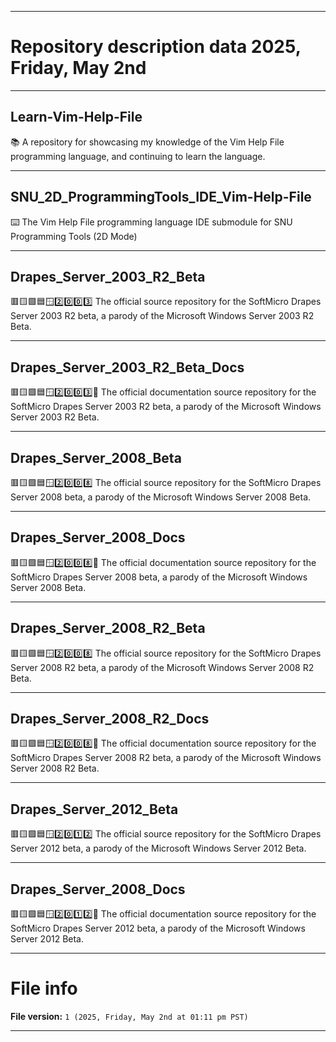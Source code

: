 
***

# Repository description data 2025, Friday, May 2nd

---

## Learn-Vim-Help-File

📚️ A repository for showcasing my knowledge of the Vim Help File programming language, and continuing to learn the language. 

---

## SNU_2D_ProgrammingTools_IDE_Vim-Help-File

⌨️ The Vim Help File programming language IDE submodule for SNU Programming Tools (2D Mode)

---

## Drapes_Server_2003_R2_Beta

🟥️🟨️🟩️🟦️🪟️2️⃣️0️⃣️0️⃣️3️⃣️ The official source repository for the SoftMicro Drapes Server 2003 R2 beta, a parody of the Microsoft Windows Server 2003 R2 Beta.
 
---

## Drapes_Server_2003_R2_Beta_Docs

🟥️🟨️🟩️🟦️🪟️2️⃣️0️⃣️0️⃣️3️⃣️📖️ The official documentation source repository for the SoftMicro Drapes Server 2003 R2 beta, a parody of the Microsoft Windows Server 2003 R2 Beta.

---

## Drapes_Server_2008_Beta

🟥️🟨️🟩️🟦️🪟️2️⃣️0️⃣️0️⃣️8️⃣️ The official source repository for the SoftMicro Drapes Server 2008 beta, a parody of the Microsoft Windows Server 2008 Beta.
 
---

## Drapes_Server_2008_Docs

🟥️🟨️🟩️🟦️🪟️2️⃣️0️⃣️0️⃣️8️⃣️📖️ The official documentation source repository for the SoftMicro Drapes Server 2008 beta, a parody of the Microsoft Windows Server 2008 Beta.

---

## Drapes_Server_2008_R2_Beta

🟥️🟨️🟩️🟦️🪟️2️⃣️0️⃣️0️⃣️8️⃣️ The official source repository for the SoftMicro Drapes Server 2008 R2 beta, a parody of the Microsoft Windows Server 2008 R2 Beta.
 
---

## Drapes_Server_2008_R2_Docs

🟥️🟨️🟩️🟦️🪟️2️⃣️0️⃣️0️⃣️8️⃣️📖️ The official documentation source repository for the SoftMicro Drapes Server 2008 R2 beta, a parody of the Microsoft Windows Server 2008 R2 Beta.

---

## Drapes_Server_2012_Beta

🟥️🟨️🟩️🟦️🪟️2️⃣️0️⃣️1️⃣️2️⃣️ The official source repository for the SoftMicro Drapes Server 2012 beta, a parody of the Microsoft Windows Server 2012 Beta.
 
---

## Drapes_Server_2008_Docs

🟥️🟨️🟩️🟦️🪟️2️⃣️0️⃣️1️⃣️2️⃣️📖️ The official documentation source repository for the SoftMicro Drapes Server 2012 beta, a parody of the Microsoft Windows Server 2012 Beta.

***

# File info

**File version:** `1 (2025, Friday, May 2nd at 01:11 pm PST)`

***

